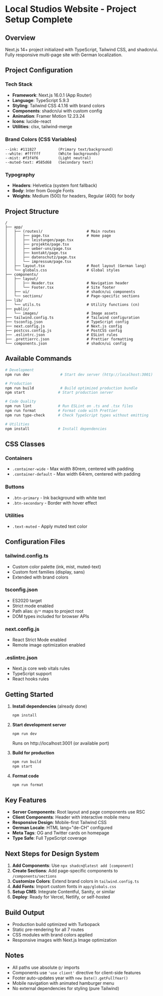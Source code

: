 # Local Studios Website - Project Setup Complete

## Overview
Next.js 14+ project initialized with TypeScript, Tailwind CSS, and shadcn/ui. Fully responsive multi-page site with German localization.

## Project Configuration

### Tech Stack
- **Framework**: Next.js 16.0.1 (App Router)
- **Language**: TypeScript 5.9.3
- **Styling**: Tailwind CSS 4.1.16 with brand colors
- **Components**: shadcn/ui with custom config
- **Animation**: Framer Motion 12.23.24
- **Icons**: lucide-react
- **Utilities**: clsx, tailwind-merge

### Brand Colors (CSS Variables)
```
--ink: #111827          (Primary text/background)
--white: #ffffff        (White backgrounds)
--mist: #f3f4f6         (Light neutral)
--muted-text: #585d68   (Secondary text)
```

### Typography
- **Headers**: Helvetica (system font fallback)
- **Body**: Inter from Google Fonts
- **Weights**: Medium (500) for headers, Regular (400) for body

## Project Structure

```
/
├── app/
│   ├── (routes)/                    # Main routes
│   │   ├── page.tsx                 # Home page
│   │   ├── leistungen/page.tsx
│   │   ├── projekte/page.tsx
│   │   ├── ueber-uns/page.tsx
│   │   ├── kontakt/page.tsx
│   │   ├── datenschutz/page.tsx
│   │   └── impressum/page.tsx
│   ├── layout.tsx                   # Root layout (German lang)
│   └── globals.css                  # Global styles
├── components/
│   ├── layout/
│   │   ├── Header.tsx               # Navigation header
│   │   └── Footer.tsx               # Site footer
│   ├── ui/                          # shadcn/ui components
│   └── sections/                    # Page-specific sections
├── lib/
│   └── utils.ts                     # Utility functions (cn)
├── public/
│   └── images/                      # Image assets
├── tailwind.config.ts               # Tailwind configuration
├── tsconfig.json                    # TypeScript config
├── next.config.js                   # Next.js config
├── postcss.config.js                # PostCSS config
├── .eslintrc.json                   # ESLint rules
├── .prettierrc.json                 # Prettier formatting
└── components.json                  # shadcn/ui config
```

## Available Commands

```bash
# Development
npm run dev              # Start dev server (http://localhost:3001)

# Production
npm run build            # Build optimized production bundle
npm start               # Start production server

# Code Quality
npm run lint            # Run ESLint on .ts and .tsx files
npm run format          # Format code with Prettier
npm run type-check      # Check TypeScript types without emitting

# Utilities
npm install             # Install dependencies
```

## CSS Classes

### Containers
- `.container-wide` - Max width 80rem, centered with padding
- `.container-default` - Max width 64rem, centered with padding

### Buttons
- `.btn-primary` - Ink background with white text
- `.btn-secondary` - Border with hover effect

### Utilities
- `.text-muted` - Apply muted text color

## Configuration Files

### tailwind.config.ts
- Custom color palette (ink, mist, muted-text)
- Custom font families (display, sans)
- Extended with brand colors

### tsconfig.json
- ES2020 target
- Strict mode enabled
- Path alias: `@/*` maps to project root
- DOM types included for browser APIs

### next.config.js
- React Strict Mode enabled
- Remote image optimization enabled

### .eslintrc.json
- Next.js core web vitals rules
- TypeScript support
- React hooks rules

## Getting Started

1. **Install dependencies** (already done)
   ```bash
   npm install
   ```

2. **Start development server**
   ```bash
   npm run dev
   ```
   Runs on http://localhost:3001 (or available port)

3. **Build for production**
   ```bash
   npm run build
   npm start
   ```

4. **Format code**
   ```bash
   npm run format
   ```

## Key Features

- **Server Components**: Root layout and page components use RSC
- **Client Components**: Header with interactive mobile menu
- **Responsive Design**: Mobile-first Tailwind CSS
- **German Locale**: HTML lang="de-CH" configured
- **Meta Tags**: OG and Twitter cards on homepage
- **Type Safe**: Full TypeScript coverage

## Next Steps for Design System

1. **Add Components**: Use `npx shadcn@latest add [component]`
2. **Create Sections**: Add page-specific components to `/components/sections`
3. **Customize Colors**: Extend brand colors in `tailwind.config.ts`
4. **Add Fonts**: Import custom fonts in `app/globals.css`
5. **Setup CMS**: Integrate Contentful, Sanity, or similar
6. **Deploy**: Ready for Vercel, Netlify, or self-hosted

## Build Output
- Production build optimized with Turbopack
- Static pre-rendering for all 7 routes
- CSS modules with brand colors applied
- Responsive images with Next.js Image optimization

## Notes

- All paths use absolute `@/` imports
- Components use `'use client'` directive for client-side features
- Footer auto-updates year with `new Date().getFullYear()`
- Mobile navigation with animated hamburger menu
- No external dependencies for styling (pure Tailwind)
